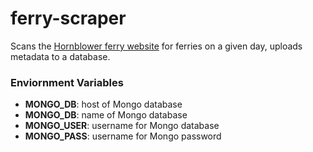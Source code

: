 # ferry-scraper

Scans the [Hornblower ferry website](https://www.puertoricoferry.com/en/routes-schedules/ceiba-vieques/) for ferries on a given day, uploads metadata to a database.

### Enviornment Variables
- **MONGO_DB**: host of Mongo database
- **MONGO_DB**: name of Mongo database
- **MONGO_USER**: username for Mongo database
- **MONGO_PASS**: username for Mongo password
